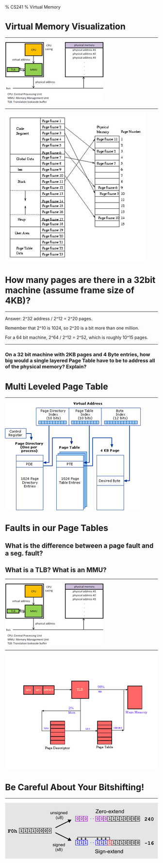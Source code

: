% CS241
% Virtual Memory

# Virtual Memory Visualization

---

![](/resources/slides/virtual/mmu_pic.png)

---

![](/resources/slides/virtual/indirection.gif)

# How many pages are there in a 32bit machine (assume frame size of 4KB)?

---

Answer: 2^32 address / 2^12 = 2^20 pages.

Remember that 2^10 is 1024, so 2^20 is a bit more than one million.

For a 64 bit machine, 2^64 / 2^12 = 2^52, which is roughly 10^15 pages.

---

### On a 32 bit machine with 2KB pages and 4 Byte entries, how big would a single layered Page Table have to be to address all of the physical memory? Explain?

# Multi Leveled Page Table

---

![](/resources/slides/virtual/division.gif)

# Faults in our Page Tables

## What is the difference between a page fault and a seg. fault?

## What is a TLB? What is an MMU?

---

![](/resources/slides/virtual/mmu_pic.png)

---

![](/resources/slides/virtual/tlb.gif)

# Be Careful About Your Bitshifting!

---

![](/resources/slides/virtual/byte-extend.png)
